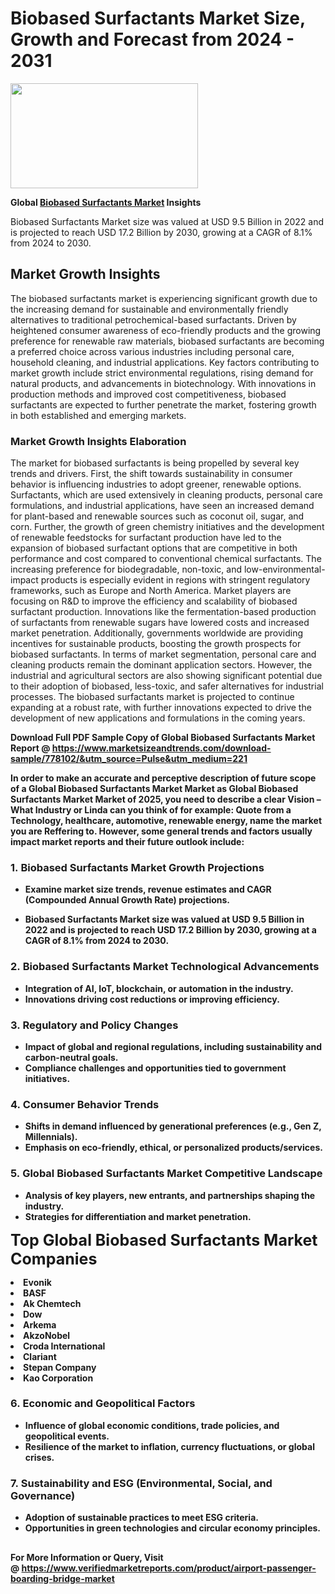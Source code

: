 <H1>Biobased Surfactants Market Size, Growth and Forecast from 2024 - 2031</H1><img class="aligncenter size-medium wp-image-584254" src="https://thirdeyenews.in/wp-content/uploads/2024/09/Global-Market-Research-300x168.jpeg" alt="" width="300" height="168" /><p><strong>Global&nbsp;<a href="https://www.marketsizeandtrends.com/download-sample/778102/&amp;utm_source=Pulse&amp;utm_medium=221">Biobased Surfactants Market</a> Insights</strong></p><p>Biobased Surfactants Market size was valued at USD 9.5 Billion in 2022 and is projected to reach USD 17.2 Billion by 2030, growing at a CAGR of 8.1% from 2024 to 2030.</p><p><h2>Market Growth Insights</h2> The biobased surfactants market is experiencing significant growth due to the increasing demand for sustainable and environmentally friendly alternatives to traditional petrochemical-based surfactants. Driven by heightened consumer awareness of eco-friendly products and the growing preference for renewable raw materials, biobased surfactants are becoming a preferred choice across various industries including personal care, household cleaning, and industrial applications. Key factors contributing to market growth include strict environmental regulations, rising demand for natural products, and advancements in biotechnology. With innovations in production methods and improved cost competitiveness, biobased surfactants are expected to further penetrate the market, fostering growth in both established and emerging markets. <p><strong></strong></p> <h3>Market Growth Insights Elaboration</h3> The market for biobased surfactants is being propelled by several key trends and drivers. First, the shift towards sustainability in consumer behavior is influencing industries to adopt greener, renewable options. Surfactants, which are used extensively in cleaning products, personal care formulations, and industrial applications, have seen an increased demand for plant-based and renewable sources such as coconut oil, sugar, and corn. Further, the growth of green chemistry initiatives and the development of renewable feedstocks for surfactant production have led to the expansion of biobased surfactant options that are competitive in both performance and cost compared to conventional chemical surfactants. The increasing preference for biodegradable, non-toxic, and low-environmental-impact products is especially evident in regions with stringent regulatory frameworks, such as Europe and North America. Market players are focusing on R&D to improve the efficiency and scalability of biobased surfactant production. Innovations like the fermentation-based production of surfactants from renewable sugars have lowered costs and increased market penetration. Additionally, governments worldwide are providing incentives for sustainable products, boosting the growth prospects for biobased surfactants. In terms of market segmentation, personal care and cleaning products remain the dominant application sectors. However, the industrial and agricultural sectors are also showing significant potential due to their adoption of biobased, less-toxic, and safer alternatives for industrial processes. The biobased surfactants market is projected to continue expanding at a robust rate, with further innovations expected to drive the development of new applications and formulations in the coming years. <p><strong></p><p><span class=""><strong>Download Full PDF Sample Copy of Global Biobased Surfactants Market Report</strong> @ <a href="https://www.marketsizeandtrends.com/download-sample/778102/&amp;utm_source=Pulse&amp;utm_medium=221" target="_blank">https://www.marketsizeandtrends.com/download-sample/778102/&amp;utm_source=Pulse&amp;utm_medium=221</a></span></p><p>In order to make an accurate and perceptive description of future scope of a Global&nbsp;Biobased Surfactants Market Market as Global&nbsp;Biobased Surfactants Market Market of 2025, you need to describe a clear Vision &ndash; What Industry or Linda can you think of for example: Quote from a Technology, healthcare, automotive, renewable energy, name the market you are Reffering to. However, some general trends and factors usually impact market reports and their future outlook include:</p><h3>1.&nbsp;<strong>Biobased Surfactants Market Growth Projections</strong></h3><ul><li>Examine market size trends, revenue estimates and CAGR (Compounded Annual Growth Rate) projections.</li><li><p>Biobased Surfactants Market size was valued at USD 9.5 Billion in 2022 and is projected to reach USD 17.2 Billion by 2030, growing at a CAGR of 8.1% from 2024 to 2030.</p></li></ul><h3>2.&nbsp;<strong>Biobased Surfactants Market Technological Advancements</strong></h3><ul><li>Integration of AI, IoT, blockchain, or automation in the industry.</li><li>Innovations driving cost reductions or improving efficiency.</li></ul><h3>3.&nbsp;<strong>Regulatory and Policy Changes</strong></h3><ul><li>Impact of global and regional regulations, including sustainability and carbon-neutral goals.</li><li>Compliance challenges and opportunities tied to government initiatives.</li></ul><h3>4.&nbsp;<strong>Consumer Behavior Trends</strong></h3><ul><li>Shifts in demand influenced by generational preferences (e.g., Gen Z, Millennials).</li><li>Emphasis on eco-friendly, ethical, or personalized products/services.</li></ul><h3>5.&nbsp;<strong>Global Biobased Surfactants Market Competitive Landscape</strong></h3><ul><li>Analysis of key players, new entrants, and partnerships shaping the industry.</li><li>Strategies for differentiation and market penetration.</li></ul><p data-pm-slice="1 1 []"><span style="color: inherit; font-family: inherit; font-size: 25px;">Top Global Biobased Surfactants Market Companies</span></p><div class="" data-test-id=""><p><li>Evonik</li><li> BASF</li><li> Ak Chemtech</li><li> Dow</li><li> Arkema</li><li> AkzoNobel</li><li> Croda International</li><li> Clariant</li><li> Stepan Company</li><li> Kao Corporation</li></p></div><h3>6.&nbsp;<strong>Economic and Geopolitical Factors</strong></h3><ul><li>Influence of global economic conditions, trade policies, and geopolitical events.</li><li>Resilience of the market to inflation, currency fluctuations, or global crises.</li></ul><h3>7.&nbsp;<strong>Sustainability and ESG (Environmental, Social, and Governance)</strong></h3><ul><li>Adoption of sustainable practices to meet ESG criteria.</li><li>Opportunities in green technologies and circular economy principles.</li></ul><h2><strong style="font-size: 14px;">For More Information or Query, Visit @&nbsp;</strong><a style="background-color: #ffffff; font-size: 14px;" href="https://www.marketsizeandtrends.com/report/biobased-surfactants-market/" target="_blank">https://www.verifiedmarketreports.com/product/airport-passenger-boarding-bridge-market</a></h2>
